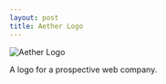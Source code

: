 ```yaml
---
layout: post
title: Aether Logo
---
```


![Aether Logo](/assets/aether-logo.png)

A logo for a prospective web company.